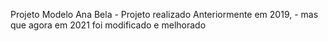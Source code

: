 Projeto Modelo Ana Bela
    - Projeto realizado Anteriormente em 2019,
    - mas que agora em 2021 foi modificado e melhorado

